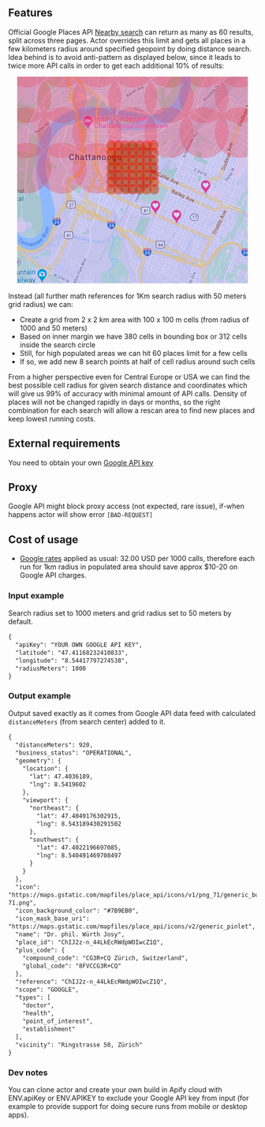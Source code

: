 ## Features
Official Google Places API [Nearby search](https://developers.google.com/maps/documentation/places/web-service/search-nearby) can return as many as 60 results, split across three pages.
Actor overrides this limit and gets all places in a few kilometers radius around specified geopoint by doing distance search. Idea behind is to avoid anti-pattern as displayed below, since it leads to twice more API calls in order to get each additional 10% of results:
<p align="center">
<a href="https://raw.githubusercontent.com/apify-alexey/google-maps-radar-search/main/search-antipattern.png" target="_blank" rel="noopener noreferrer" onclick="window.open(this.href,'_blank');return false;"><img src="https://raw.githubusercontent.com/apify-alexey/google-maps-radar-search/main/search-antipattern.png" alt="" style="width: 468px; height: 419px;" width="468" height="419" /></a>
</p>
Instead (all further math references for 1Km search radius with 50 meters grid radius) we can:
<ul>
<li>Create a grid from 2 x 2 km area with 100 x 100 m cells (from radius of 1000 and 50 meters)</li>
<li>Based on inner margin we have 380 cells in bounding box or 312 cells inside the search circle</li>
<li>Still, for high populated areas we can hit 60 places limit for a few cells</li>
<li>If so, we add new 8 search points at half of cell radius around such cells</li>
</ul>
From a higher perspective even for Central Europe or USA we can find the best possible cell radius for given search distance and coordinates which will give us 99% of accuracy with minimal amount of API calls. Density of places will not be changed rapidly in days or months, so the right combination for each search will allow a rescan area to find new places and keep lowest running costs.
 
## External requirements
You need to obtain your own [Google API key](https://developers.google.com/maps/documentation/places/web-service/get-api-key)

## Proxy
Google API might block proxy access (not expected, rare issue), if-when happens actor will show error `[BAD-REQUEST]`

## Cost of usage
- [Google rates](https://developers.google.com/maps/documentation/places/web-service/usage-and-billing#nearby-search) applied as usual: 32.00 USD per 1000 calls, therefore each run for 1km radius in populated area should save approx $10-20 on Google API charges.
 
### Input example
Search radius set to 1000 meters and grid radius set to 50 meters by default.
```jsonc
{
  "apiKey": "YOUR OWN GOOGLE API KEY",
  "latitude": "47.41168232410833",
  "longitude": "8.54417797274538",
  "radiusMeters": 1000
}
```
 
### Output example
Output saved exactly as it comes from Google API data feed with calculated `distanceMeters` (from search center) added to it.
```jsonc
{
  "distanceMeters": 920,
  "business_status": "OPERATIONAL",
  "geometry": {
    "location": {
      "lat": 47.4036189,
      "lng": 8.5419602
    },
    "viewport": {
      "northeast": {
        "lat": 47.4049176302915,
        "lng": 8.543189430291502
      },
      "southwest": {
        "lat": 47.4022196697085,
        "lng": 8.540491469708497
      }
    }
  },
  "icon": "https://maps.gstatic.com/mapfiles/place_api/icons/v1/png_71/generic_business-71.png",
  "icon_background_color": "#7B9EB0",
  "icon_mask_base_uri": "https://maps.gstatic.com/mapfiles/place_api/icons/v2/generic_pinlet",
  "name": "Dr. phil. Würth Josy",
  "place_id": "ChIJ2z-n_44LkEcRWdpWOIwcZ1Q",
  "plus_code": {
    "compound_code": "CG3R+CQ Zürich, Switzerland",
    "global_code": "8FVCCG3R+CQ"
  },
  "reference": "ChIJ2z-n_44LkEcRWdpWOIwcZ1Q",
  "scope": "GOOGLE",
  "types": [
    "doctor",
    "health",
    "point_of_interest",
    "establishment"
  ],
  "vicinity": "Ringstrasse 50, Zürich"
}
```
 
### Dev notes
You can clone actor and create your own build in Apify cloud with ENV.apiKey or ENV.APIKEY to exclude your Google API key from input (for example to provide support for doing secure runs from mobile or desktop apps).
